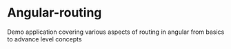 # Angular-routing
Demo application covering various aspects of routing in angular from basics to advance level concepts
